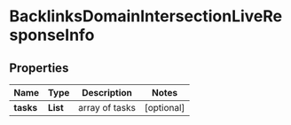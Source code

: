 # BacklinksDomainIntersectionLiveResponseInfo


## Properties

| Name | Type | Description | Notes |
|------------ | ------------- | ------------- | -------------|
**tasks** | **List<BacklinksDomainIntersectionLiveTaskInfo>** | array of tasks |[optional]|